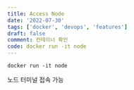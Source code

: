 ```yaml
---
title: Access Node
date: '2022-07-30'
tags: ['docker', 'devops', 'features']
draft: false
comment: 컨테이너 확인
code: docker run -it node
---
```


```docker
docker run -it node
```

노드 터미널 접속 가능
